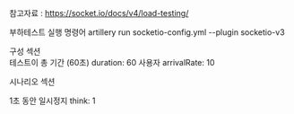 참고자료 : https://socket.io/docs/v4/load-testing/

부하테스트 실행 명령어 artillery run socketio-config.yml --plugin socketio-v3

구성 섹션  
 테스트이 총 기간 (60초) duration: 60
사용자 arrivalRate: 10

시나리오 섹션

1초 동안 일시정지 think: 1
